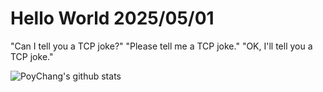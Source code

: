 # Hello World 2025/05/01

"Can I tell you a TCP joke?"
"Please tell me a TCP joke."
"OK, I'll tell you a TCP joke."

![PoyChang's github stats](https://github-readme-stats.vercel.app/api?username=poychang&show_icons=true&theme=dracula)
